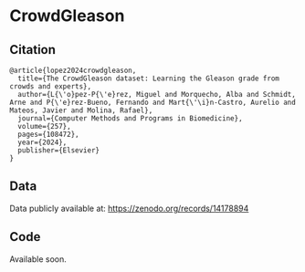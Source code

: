 # CrowdGleason

## Citation 

```
@article{lopez2024crowdgleason,
  title={The CrowdGleason dataset: Learning the Gleason grade from crowds and experts},
  author={L{\'o}pez-P{\'e}rez, Miguel and Morquecho, Alba and Schmidt, Arne and P{\'e}rez-Bueno, Fernando and Mart{\'\i}n-Castro, Aurelio and Mateos, Javier and Molina, Rafael},
  journal={Computer Methods and Programs in Biomedicine},
  volume={257},
  pages={108472},
  year={2024},
  publisher={Elsevier}
}
```

## Data

Data publicly available at: https://zenodo.org/records/14178894

## Code

Available soon.

